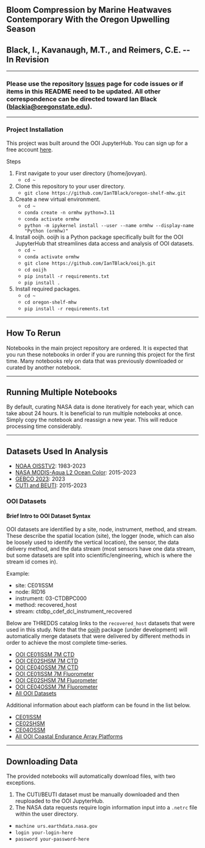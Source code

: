 ## Bloom Compression by Marine Heatwaves Contemporary With the Oregon Upwelling Season
## Black, I., Kavanaugh, M.T., and Reimers, C.E. -- In Revision
***
### Please use the repository [Issues](https://github.com/IanTBlack/oregon-shelf-mhw/issues) page for code issues or if items in this README need to be updated. All other correspondence can be directed toward Ian Black (blackia@oregonstate.edu).
***


### Project Installation
This project was built around the OOI JupyterHub. You can sign up for a free account [here](https://jupyter.oceanobservatories.org).

Steps
1. First navigate to your user directory (/home/jovyan).
    - `cd ~`
2. Clone this repository to your user directory.
    - `git clone https://github.com/IanTBlack/oregon-shelf-mhw.git`
3. Create a new virtual environment.
   - `cd ~`
   - `conda create -n ormhw python=3.11`
   - `conda activate ormhw`
   - `python -m ipykernel install --user --name ormhw --display-name "Python (ormhw)"`
4. Install ooijh. ooijh is a Python package specifically built for the OOI JupyterHub that streamlines data access and analysis of OOI datasets.
    - `cd ~`
    - `conda activate ormhw`
    - `git clone https://github.com/IanTBlack/ooijh.git`
    - `cd ooijh`
    - `pip install -r requirements.txt`
    - `pip install .`
5. Install required packages.
    - `cd ~`
    - `cd oregon-shelf-mhw`
    - `pip install -r requirements.txt`
    
***

## How To Rerun
Notebooks in the main project repository are ordered. It is expected that you run these notebooks in order if you are running this project for the first time. Many notebooks rely on data that was previously downloaded or curated by another notebook.

***

## Running Multiple Notebooks
By default, curating NASA data is done iteratively for each year, which can take about 24 hours. 
It is beneficial to run multiple notebooks at once. Simply copy the notebook and reassign a new year.
This will reduce processing time considerably.

***
    
## Datasets Used In Analysis
- [NOAA OISSTV2](https://psl.noaa.gov/data/gridded/data.noaa.oisst.v2.highres.html): 1983-2023
- [NASA MODIS-Aqua L2 Ocean Color](https://search.earthdata.nasa.gov/search/granules?portal=idn&p=C2330511440-OB_DAAC&pg[0][v]=f&pg[0][qt]=2015-04-01T00%3A00%3A00.000Z%2C2023-12-31T23%3A59%3A59.999Z&pg[0][gsk]=-start_date&q=Aqua&fi=MODIS&fdc=Ocean%2BBiology%2BDistributed%2BActive%2BArchive%2BCenter%2B%2528OB.DAAC%2529&fl=2%2B-%2BGeophys.%2BVariables%252C%2BSensor%2BCoordinates&gdf=NetCDF&tl=1713721830.004!3!!&lat=43.27790324375852&long=-144.80859375&zoom=4): 2015-2023
- [GEBCO 2023](https://www.gebco.net/data_and_products/gridded_bathymetry_data/#global): 2023
- [CUTI and BEUTI](https://mjacox.com/upwelling-indices/): 2015-2023


### OOI Datasets

#### Brief Intro to OOI Dataset Syntax
OOI datasets are identified by a site, node, instrument, method, and stream. These describe the spatial location (site), the logger (node, which can also be loosely used to identify the vertical location), the sensor, the data delivery method, and the data stream (most sensors have one data stream, but some datasets are split into scientific/engineering, which is where the stream id comes in). 

Example:
- site: CE01ISSM
- node: RID16
- instrument: 03-CTDBPC000
- method: recovered_host
- stream: ctdbp_cdef_dcl_instrument_recovered 

Below are THREDDS catalog links to the `recovered_host` datasets that were used in this study. Note that the [ooijh](https://github.com/IanTBlack/ooijh) package (under development) will automatically merge datasets that were delivered by different methods in order to achieve the most complete time-series.

- [OOI CE01ISSM 7M CTD](https://thredds.dataexplorer.oceanobservatories.org/thredds/catalog/ooigoldcopy/public/CE01ISSM-RID16-03-CTDBPC000-recovered_host-ctdbp_cdef_dcl_instrument_recovered/catalog.html)
- [OOI CE02SHSM 7M CTD](https://thredds.dataexplorer.oceanobservatories.org/thredds/catalog/ooigoldcopy/public/CE02SHSM-RID27-03-CTDBPC000-recovered_host-ctdbp_cdef_dcl_instrument_recovered/catalog.html)
- [OOI CE04OSSM 7M CTD](https://thredds.dataexplorer.oceanobservatories.org/thredds/catalog/ooigoldcopy/public/CE04OSSM-RID27-03-CTDBPC000-recovered_host-ctdbp_cdef_dcl_instrument_recovered/catalog.html)
- [OOI CE01ISSM 7M Fluorometer](https://thredds.dataexplorer.oceanobservatories.org/thredds/catalog/ooigoldcopy/public/CE01ISSM-RID16-02-FLORTD000-recovered_host-flort_sample/catalog.html)
- [OOI CE02SHSM 7M Fluorometer](https://thredds.dataexplorer.oceanobservatories.org/thredds/catalog/ooigoldcopy/public/CE02SHSM-RID27-02-FLORTD000-recovered_host-flort_sample/catalog.html)
- [OOI CE04OSSM 7M Fluorometer](https://thredds.dataexplorer.oceanobservatories.org/thredds/catalog/ooigoldcopy/public/CE04OSSM-RID27-02-FLORTD000-recovered_host-flort_sample/catalog.html)
- [All OOI Datasets](https://thredds.dataexplorer.oceanobservatories.org/thredds/catalog/ooigoldcopy/public/catalog.html)

Additional information about each platform can be found in the list below.
- [CE01ISSM](https://oceanobservatories.org/site/ce01issm/)
- [CE02SHSM](https://oceanobservatories.org/site/ce02shsm/)
- [CE04OSSM](https://oceanobservatories.org/site/ce04ossm/)
- [All OOI Coastal Endurance Array Platforms](https://oceanobservatories.org/array/coastal-endurance/)

***
## Downloading Data
The provided notebooks will automatically download files, with two exceptions.
1. The CUTI/BEUTI dataset must be manually downloaded and then reuploaded to the OOI JupyterHub.
2. The NASA data requests require login information input into a `.netrc` file within the user directory.
- `machine urs.earthdata.nasa.gov`
- `login your-login-here`
- `password your-password-here`